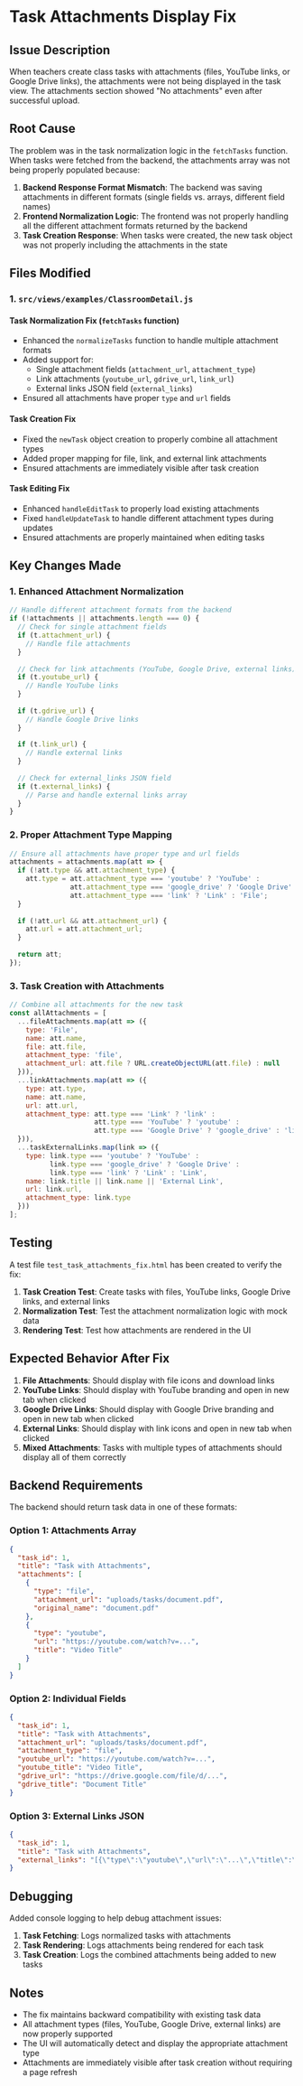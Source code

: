 # Task Attachments Display Fix

## Issue Description

When teachers create class tasks with attachments (files, YouTube links, or Google Drive links), the attachments were not being displayed in the task view. The attachments section showed "No attachments" even after successful upload.

## Root Cause

The problem was in the task normalization logic in the `fetchTasks` function. When tasks were fetched from the backend, the attachments array was not being properly populated because:

1. **Backend Response Format Mismatch**: The backend was saving attachments in different formats (single fields vs. arrays, different field names)
2. **Frontend Normalization Logic**: The frontend was not properly handling all the different attachment formats returned by the backend
3. **Task Creation Response**: When tasks were created, the new task object was not properly including the attachments in the state

## Files Modified

### 1. `src/views/examples/ClassroomDetail.js`

#### Task Normalization Fix (`fetchTasks` function)
- Enhanced the `normalizeTasks` function to handle multiple attachment formats
- Added support for:
  - Single attachment fields (`attachment_url`, `attachment_type`)
  - Link attachments (`youtube_url`, `gdrive_url`, `link_url`)
  - External links JSON field (`external_links`)
- Ensured all attachments have proper `type` and `url` fields

#### Task Creation Fix
- Fixed the `newTask` object creation to properly combine all attachment types
- Added proper mapping for file, link, and external link attachments
- Ensured attachments are immediately visible after task creation

#### Task Editing Fix
- Enhanced `handleEditTask` to properly load existing attachments
- Fixed `handleUpdateTask` to handle different attachment types during updates
- Ensured attachments are properly maintained when editing tasks

## Key Changes Made

### 1. Enhanced Attachment Normalization
```javascript
// Handle different attachment formats from the backend
if (!attachments || attachments.length === 0) {
  // Check for single attachment fields
  if (t.attachment_url) {
    // Handle file attachments
  }
  
  // Check for link attachments (YouTube, Google Drive, external links)
  if (t.youtube_url) {
    // Handle YouTube links
  }
  
  if (t.gdrive_url) {
    // Handle Google Drive links
  }
  
  if (t.link_url) {
    // Handle external links
  }
  
  // Check for external_links JSON field
  if (t.external_links) {
    // Parse and handle external links array
  }
}
```

### 2. Proper Attachment Type Mapping
```javascript
// Ensure all attachments have proper type and url fields
attachments = attachments.map(att => {
  if (!att.type && att.attachment_type) {
    att.type = att.attachment_type === 'youtube' ? 'YouTube' :
               att.attachment_type === 'google_drive' ? 'Google Drive' :
               att.attachment_type === 'link' ? 'Link' : 'File';
  }
  
  if (!att.url && att.attachment_url) {
    att.url = att.attachment_url;
  }
  
  return att;
});
```

### 3. Task Creation with Attachments
```javascript
// Combine all attachments for the new task
const allAttachments = [
  ...fileAttachments.map(att => ({
    type: 'File',
    name: att.name,
    file: att.file,
    attachment_type: 'file',
    attachment_url: att.file ? URL.createObjectURL(att.file) : null
  })),
  ...linkAttachments.map(att => ({
    type: att.type,
    name: att.name,
    url: att.url,
    attachment_type: att.type === 'Link' ? 'link' : 
                     att.type === 'YouTube' ? 'youtube' : 
                     att.type === 'Google Drive' ? 'google_drive' : 'link'
  })),
  ...taskExternalLinks.map(link => ({
    type: link.type === 'youtube' ? 'YouTube' : 
          link.type === 'google_drive' ? 'Google Drive' : 
          link.type === 'link' ? 'Link' : 'Link',
    name: link.title || link.name || 'External Link',
    url: link.url,
    attachment_type: link.type
  }))
];
```

## Testing

A test file `test_task_attachments_fix.html` has been created to verify the fix:

1. **Task Creation Test**: Create tasks with files, YouTube links, Google Drive links, and external links
2. **Normalization Test**: Test the attachment normalization logic with mock data
3. **Rendering Test**: Test how attachments are rendered in the UI

## Expected Behavior After Fix

1. **File Attachments**: Should display with file icons and download links
2. **YouTube Links**: Should display with YouTube branding and open in new tab when clicked
3. **Google Drive Links**: Should display with Google Drive branding and open in new tab when clicked
4. **External Links**: Should display with link icons and open in new tab when clicked
5. **Mixed Attachments**: Tasks with multiple types of attachments should display all of them correctly

## Backend Requirements

The backend should return task data in one of these formats:

### Option 1: Attachments Array
```json
{
  "task_id": 1,
  "title": "Task with Attachments",
  "attachments": [
    {
      "type": "file",
      "attachment_url": "uploads/tasks/document.pdf",
      "original_name": "document.pdf"
    },
    {
      "type": "youtube",
      "url": "https://youtube.com/watch?v=...",
      "title": "Video Title"
    }
  ]
}
```

### Option 2: Individual Fields
```json
{
  "task_id": 1,
  "title": "Task with Attachments",
  "attachment_url": "uploads/tasks/document.pdf",
  "attachment_type": "file",
  "youtube_url": "https://youtube.com/watch?v=...",
  "youtube_title": "Video Title",
  "gdrive_url": "https://drive.google.com/file/d/...",
  "gdrive_title": "Document Title"
}
```

### Option 3: External Links JSON
```json
{
  "task_id": 1,
  "title": "Task with Attachments",
  "external_links": "[{\"type\":\"youtube\",\"url\":\"...\",\"title\":\"...\"}]"
}
```

## Debugging

Added console logging to help debug attachment issues:

1. **Task Fetching**: Logs normalized tasks with attachments
2. **Task Rendering**: Logs attachments being rendered for each task
3. **Task Creation**: Logs the combined attachments being added to new tasks

## Notes

- The fix maintains backward compatibility with existing task data
- All attachment types (files, YouTube, Google Drive, external links) are now properly supported
- The UI will automatically detect and display the appropriate attachment type
- Attachments are immediately visible after task creation without requiring a page refresh
